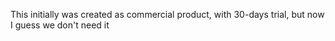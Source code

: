 This initially was created as commercial product, with 30-days trial, but now I guess we don't need it 